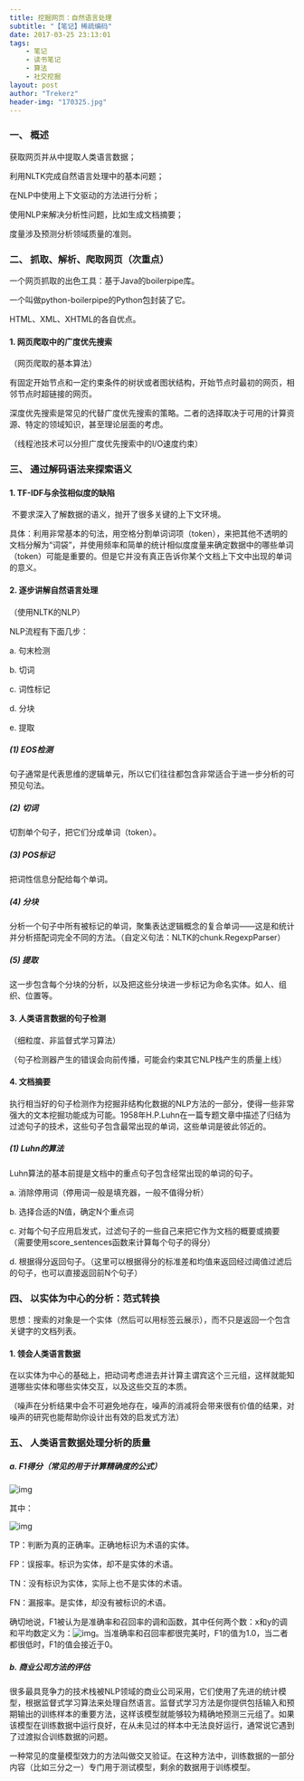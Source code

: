 ```yaml
---
title: 挖掘网页：自然语言处理
subtitle: "【笔记】稀疏编码"
date: 2017-03-25 23:13:01
tags: 
	- 笔记
	- 读书笔记
	- 算法
	- 社交挖掘
layout: post
author: "Trekerz"
header-img: "170325.jpg"
---
```




### **一、  概述**

获取网页并从中提取人类语言数据；

利用NLTK完成自然语言处理中的基本问题；

在NLP中使用上下文驱动的方法进行分析；

使用NLP来解决分析性问题，比如生成文档摘要；

度量涉及预测分析领域质量的准则。

### **二、  抓取、解析、爬取网页（次重点）**

一个网页抓取的出色工具：基于Java的boilerpipe库。

一个叫做python-boilerpipe的Python包封装了它。

HTML、XML、XHTML的各自优点。

#### **1.    网页爬取中的广度优先搜索**

（网页爬取的基本算法）

​        有固定开始节点和一定约束条件的树状或者图状结构，开始节点时最初的网页，相邻节点时超链接的网页。

​        深度优先搜索是常见的代替广度优先搜索的策略。二者的选择取决于可用的计算资源、特定的领域知识，甚至理论层面的考虑。

（线程池技术可以分担广度优先搜索中的I/O速度约束）

### **三、  通过解码语法来探索语义**

#### **1.    TF-IDF与余弦相似度的缺陷**

​        不要求深入了解数据的语义，抛开了很多关键的上下文环境。

​        具体：利用非常基本的句法，用空格分割单词词项（token），来把其他不透明的文档分解为“词袋”，并使用频率和简单的统计相似度度量来确定数据中的哪些单词（token）可能是重要的。但是它并没有真正告诉你某个文档上下文中出现的单词的意义。

#### **2.    逐步讲解自然语言处理**

（使用NLTK的NLP）

NLP流程有下面几步：

a.    句末检测

b.    切词

c.    词性标记

d.    分块

e.    提取

##### (1)  EOS检测

句子通常是代表思维的逻辑单元，所以它们往往都包含非常适合于进一步分析的可预见句法。

##### (2)  切词

切割单个句子，把它们分成单词（token）。

##### (3)  POS标记

把词性信息分配给每个单词。

##### (4)  分块

分析一个句子中所有被标记的单词，聚集表达逻辑概念的复合单词——这是和统计并分析搭配词完全不同的方法。（自定义句法：NLTK的chunk.RegexpParser）

##### (5)  提取

这一步包含每个分块的分析，以及把这些分块进一步标记为命名实体。如人、组织、位置等。

#### **3.    人类语言数据的句子检测**

（细粒度、非监督式学习算法）

（句子检测器产生的错误会向前传播，可能会约束其它NLP栈产生的质量上线）

#### **4.    文档摘要**

​        执行相当好的句子检测作为挖掘非结构化数据的NLP方法的一部分，使得一些非常强大的文本挖掘功能成为可能。1958年H.P.Luhn在一篇专题文章中描述了归结为过滤句子的技术，这些句子包含最常出现的单词，这些单词是彼此邻近的。

##### (1)  Luhn的算法

Luhn算法的基本前提是文档中的重点句子包含经常出现的单词的句子。

a.    消除停用词（停用词一般是填充器，一般不值得分析）

b.    选择合适的N值，确定N个重点词

c.    对每个句子应用启发式，过滤句子的一些自己来把它作为文档的概要或摘要（需要使用score_sentences函数来计算每个句子的得分）

d.    根据得分返回句子。（这里可以根据得分的标准差和均值来返回经过阈值过滤后的句子，也可以直接返回前N个句子）

### **四、  以实体为中心的分析：范式转换**

思想：搜索的对象是一个实体（然后可以用标签云展示），而不只是返回一个包含关键字的文档列表。

#### **1.    领会人类语言数据**

​        在以实体为中心的基础上，把动词考虑进去并计算主谓宾这个三元组，这样就能知道哪些实体和哪些实体交互，以及这些交互的本质。

（噪声在分析结果中会不可避免地存在，噪声的消减将会带来很有价值的结果，对噪声的研究也能帮助你设计出有效的启发式方法）

### **五、  人类语言数据处理分析的质量**

##### a.    F1得分（常见的用于计算精确度的公式）

![img](1.png)

其中：

![img](2.png)

TP：判断为真的正确率。正确地标识为术语的实体。

FP：误报率。标识为实体，却不是实体的术语。

TN：没有标识为实体，实际上也不是实体的术语。

FN：漏报率。是实体，却没有被标识的术语。

 

确切地说，F1被认为是准确率和召回率的调和函数，其中任何两个数：x和y的调和平均数定义为：![img](3.png)。当准确率和召回率都很完美时，F1的值为1.0，当二者都很低时，F1的值会接近于0。

##### b.    商业公司方法的评估

​        很多最具竞争力的技术栈被NLP领域的商业公司采用，它们使用了先进的统计模型，根据监督式学习算法来处理自然语言。监督式学习方法是你提供包括输入和预期输出的训练样本的重要方法，这样该模型就能够较为精确地预测三元组了。如果该模型在训练数据中运行良好，在从未见过的样本中无法良好运行，通常说它遇到了过渡拟合训练数据的问题。

​        一种常见的度量模型效力的方法叫做交叉验证。在这种方法中，训练数据的一部分内容（比如三分之一）专门用于测试模型，剩余的数据用于训练模型。

<br/>

<br/>